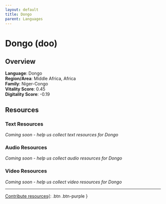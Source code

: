 ```yaml
---
layout: default
title: Dongo
parent: Languages
---
```


# Dongo (doo)

## Overview

**Language**: Dongo  
**Region/Area**: Middle Africa, Africa  
**Family**: Niger-Congo  
**Vitality Score**: 0.45  
**Digitality Score**: -0.19  

## Resources

### Text Resources
*Coming soon - help us collect text resources for Dongo*

### Audio Resources
*Coming soon - help us collect audio resources for Dongo*

### Video Resources
*Coming soon - help us collect video resources for Dongo*

---

[Contribute resources](https://fairtrain.github.io/){: .btn .btn-purple }
